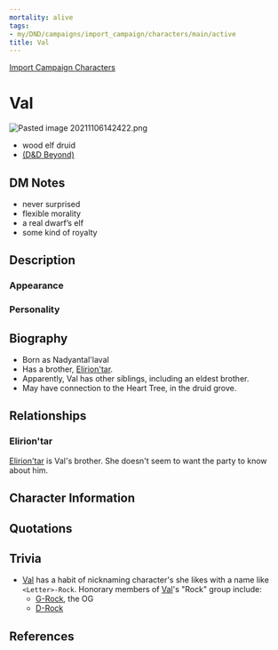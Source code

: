 ```yaml
---
mortality: alive
tags:
- my/DND/campaigns/import_campaign/characters/main/active
title: Val
---
```


[Import Campaign Characters](/dnd/characters/)

# Val

![Pasted image 20211106142422.png](/dnd/bins/-media/pasted-image-20211106142422.png)
- wood elf druid  
- [(D&D Beyond)](https://ddb.ac/characters/4089164/aw7aLd)

## DM Notes

-   never surprised
-   flexible morality
-   a real dwarf’s elf
-   some kind of royalty

## Description

### Appearance

### Personality

## Biography

- Born as Nadyantal'laval 
- Has a brother, [Elirion'tar](/dnd/characters/np-cs/eliriontar/).
- Apparently, Val has other siblings, including an eldest brother.
- May have connection to the Heart Tree, in the druid grove.

## Relationships

### Elirion'tar

[Elirion'tar](/dnd/characters/np-cs/eliriontar/) is Val's brother. She doesn't seem to want the party to know about him.

## Character Information

## Quotations

## Trivia

- [Val](/dnd/characters/val/) has a habit of nicknaming character's she likes with a name like `<Letter>-Rock`. Honorary members of [Val](/dnd/characters/val/)'s "Rock" group include:
    - [G-Rock](/dnd/characters/np-cs/gundren-rockseeker/), the OG
    - [D-Rock](/dnd/characters/np-cs/denarial/) 

## References